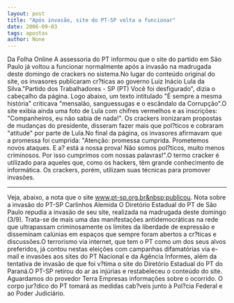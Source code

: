 ```yaml
---
layout: post
title: "Após invasão, site do PT-SP volta a funcionar"
date: 2006-09-03
tags: apostas
author: None
---
```





Da Folha Online
A&nbsp;assessoria do PT informou que o site do partido em São Paulo já voltou a funcionar normalmente após a invasão na madrugada deste domingo de crackers no sistema.No lugar do conteúdo original do site, os invasores publicaram cr?ticas ao governo Luiz Inácio Lula da Silva.\"Partido dos Trabalhadores - SP (PT) Você foi desfigurado\", dizia o cabeçalho da página. Logo abaixo, um texto intitulado \"É sempre a mesma história\" criticava \"mensalão, sanguessugas e o escândalo da Corrupção\".O site exibia ainda uma foto de Lula com chifres vermelhos e as inscrições: \"Companheiros, eu não sabia de nada!\". Os crackers ironizaram propostas de mudanças do presidente, disseram fazer mais que pol?ticos e cobraram \"atitude\" por parte de Lula.No final da página, os invasores afirmavam que a promessa foi cumprida: \"Atenção: promessa cumprida. Prometemos novos ataques. E a? está a nossa prova! Não somos pol?ticos, muito menos criminosos. Por isso cumprimos com nossas palavras!\".O termo cracker é utilizado para aqueles que, como os hackers, têm grande conhecimento de informática. Os crackers, porém, utilizam suas técnicas para promover invasões.
____________________________________
Veja, abaixo, a nota que o&nbsp;site www.pt-sp.org.br&nbsp;publicou. 
Nota sobre a invasão do PT-SP
Carlinhos Alemida
O Diretório Estadual do PT de São Paulo repudia a invasão de seu site, realizada na madrugada deste domingo (3/9). Trata-se de mais uma das manifestações antidemocráticas na rede que ultrapassam criminosamente os limites da liberdade de expressão e disseminam calúnias em espaços que sempre foram abertos a cr?ticas e discussões.O terrorismo via internet, que tem o PT como um dos seus alvos preferidos, já contou nestas eleições com campanhas difamatórias via e-mail e invasões aos sites do PT Nacional e da Agência Informes, além da tentativa de invasão de que foi v?tima o site do Diretório Estadual do PT do Paraná.O PT-SP retirou do ar as injúrias e restabeleceu o conteúdo do site. Aguardamos do provedor Terra Empresas informações sobre o ocorrido. O corpo jur?dico do PT tomará as medidas cab?veis junto à Pol?cia Federal e ao Poder Judiciário. 




&nbsp; 